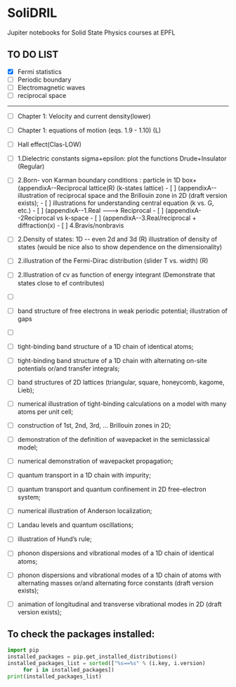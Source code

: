 # SoliDRIL
Jupiter notebooks for Solid State Physics courses at EPFL

## TO DO LIST

- [x] Fermi statistics
- [ ] Periodic boundary
- [ ] Electromagnetic waves
- [ ] reciprocal space 

------

- [ ] Chapter 1: Velocity and current density(lower)
- [ ] Chapter 1: equations of motion (eqs. 1.9 - 1.10) (L)
- [ ] Hall effect(Clas-LOW)
- [ ] 1.Dielectric constants sigma+epsilon: plot the functions  Drude+Insulator  (Regular)
- [ ] 2.Born- von Karman boundary conditions : particle in 1D box+ (appendixA--Reciprocal lattice(R) (k-states lattice)
      - [ ]  (appendixA--illustration of reciprocal space and the Brillouin zone in 2D (draft version exists); 
      - [ ] illustrations for understanding central equation (k vs. G, etc.)
      - [ ]  (appendixA--1.Real ---> Reciprocal
      - [ ]  (appendixA--2Reciprocal vs k-space
      - [ ]  (appendixA--3.Real/reciprocal + diffraction(x) 
      - [ ] 4.Bravis/nonbravis
- [ ] 2.Density of states: 1D -- even 2d and 3d (R) illustration of density of states (would be nice also to show dependence on the dimensionality)
- [ ] 2.illustration of the Fermi-Dirac distribution (slider T vs. width) (R)
- [ ] 2.Illustration of cv as function of energy integrant (Demonstrate that states close to ef contributes)
- [ ] ​
- [ ] band structure of free electrons in weak periodic potential; illustration of gaps
- [ ] ​
- [ ] tight-binding band structure of a 1D chain of identical atoms;
- [ ] tight-binding band structure of a 1D chain with alternating on-site potentials or/and transfer integrals;
- [ ] band structures of 2D lattices (triangular, square, honeycomb, kagome, Lieb);
- [ ] numerical illustration of tight-binding calculations on a model with many atoms per unit cell;
- [ ] construction of 1st, 2nd, 3rd, … Brillouin zones in 2D;
- [ ] demonstration of the definition of wavepacket in the semiclassical model;
- [ ] numerical demonstration of wavepacket propagation; 
- [ ] quantum transport in a 1D chain with impurity;
- [ ] quantum transport and quantum confinement in 2D free-electron system;
- [ ] numerical illustration of Anderson localization;
- [ ] Landau levels and quantum oscillations;
- [ ] illustration of Hund’s rule;
- [ ] phonon dispersions and vibrational modes of a 1D chain of identical atoms;
- [ ] phonon dispersions and vibrational modes of a 1D chain of atoms with alternating masses or/and alternating force constants  (draft version exists);
- [ ] animation of longitudinal and transverse vibrational modes in 2D (draft version exists);


## To check the packages installed:

```python
import pip
installed_packages = pip.get_installed_distributions()
installed_packages_list = sorted(["%s==%s" % (i.key, i.version)
     for i in installed_packages])
print(installed_packages_list)
```
